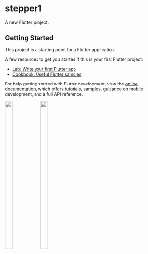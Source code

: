 # stepper1

A new Flutter project.

## Getting Started

This project is a starting point for a Flutter application.

A few resources to get you started if this is your first Flutter project:

- [Lab: Write your first Flutter app](https://docs.flutter.dev/get-started/codelab)
- [Cookbook: Useful Flutter samples](https://docs.flutter.dev/cookbook)

For help getting started with Flutter development, view the
[online documentation](https://docs.flutter.dev/), which offers tutorials,
samples, guidance on mobile development, and a full API reference.
<p>
   <img src = "https://user-images.githubusercontent.com/121473709/226887816-dba89bf1-060a-467b-9712-753f64c294f7.png" width=22% height=35%>
   <img src = "https://user-images.githubusercontent.com/121473709/226888787-c32b6953-18c4-4ef3-9e2e-5f576c2d5953.png" width=22% height=35%>
  
</p>


